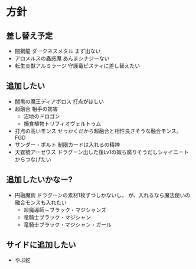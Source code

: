 # 方針

## 差し替え予定
* 闇鋼龍 ダークネスメタル
まず出ない
* アロメルスの蟲惑魔
あんまシナジーない
* 転生炎獣アルミラージ
守護竜ピスティに差し替えたい

## 追加したい
* 闇黒の魔王ディアボロス
打点がほしい
* 超融合
相手の妨害
  * 沼地のドロゴン
  * 捕食植物トリフィオヴェルトゥム
* 打点の高いモンス
せっかくだから超融合と相性良さそうな融合モンス。FGD 
* サンダー・ボルト
制限カードは入れるの精神
* 天霆號アーゼウス
ドラグーン出した後Lv1の奴ら腐りそうだしシャイニートからつなげたい

## 追加したいかなー?
* 円融魔術
ドラグーンの素材1枚ずつしかないし。
が、入れるなら魔法使いの融合モンスも入れたい
  * 超魔導師－ブラック・マジシャンズ
  * 竜騎士ブラック・マジシャン
  * 竜騎士ブラック・マジシャン・ガール

## サイドに追加したい
* やぶ蛇